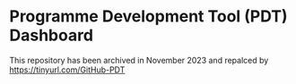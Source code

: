 # Programme Development Tool (PDT) Dashboard

This repository has been archived in November 2023 and repalced by https://tinyurl.com/GitHub-PDT
